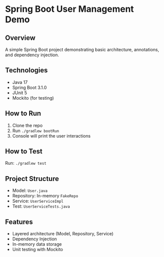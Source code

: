 # Spring Boot User Management Demo

## Overview

A simple Spring Boot project demonstrating basic architecture, annotations, and dependency injection.

## Technologies

- Java 17
- Spring Boot 3.1.0
- JUnit 5
- Mockito (for testing)

## How to Run

1. Clone the repo
2. Run `./gradlew bootRun`
3. Console will print the user interactions

## How to Test

Run: `./gradlew test`

## Project Structure

- Model: `User.java`
- Repository: In-memory `FakeRepo`
- Service: `UserServiceImpl`
- Test: `UserServiceTests.java`

## Features

- Layered architecture (Model, Repository, Service)
- Dependency Injection
- In-memory data storage
- Unit testing with Mockito
